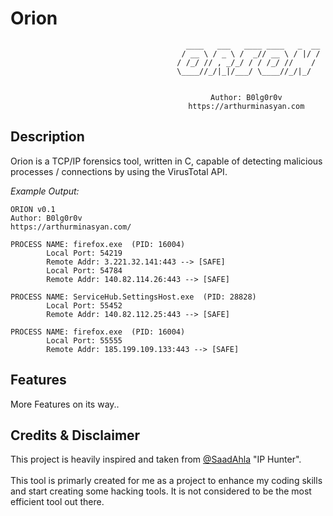 # Orion

<div align=center>
     
    
                                          ____   ___   ____ ____   _  __
                                         / __ \ / _ \ /  _// __ \ / |/ /
                                        / /_/ // , _/_/ / / /_/ //    / 
                                        \____//_/|_|/___/ \____//_/|_/  
                                                                        
                                                                                    
                                       Author: B0lg0r0v
                                       https://arthurminasyan.com

</div>

## Description
Orion is a TCP/IP forensics tool, written in C, capable of detecting malicious processes / connections by using the VirusTotal API.

*Example Output:*
```
ORION v0.1
Author: B0lg0r0v
https://arthurminasyan.com/

PROCESS NAME: firefox.exe  (PID: 16004)
        Local Port: 54219
        Remote Addr: 3.221.32.141:443 --> [SAFE]
        Local Port: 54784
        Remote Addr: 140.82.114.26:443 --> [SAFE]

PROCESS NAME: ServiceHub.SettingsHost.exe  (PID: 28828)
        Local Port: 55452
        Remote Addr: 140.82.112.25:443 --> [SAFE]

PROCESS NAME: firefox.exe  (PID: 16004)
        Local Port: 55555
        Remote Addr: 185.199.109.133:443 --> [SAFE]
```

## Features

More Features on its way..

## Credits & Disclaimer
This project is heavily inspired and taken from [@SaadAhla](https://github.com/SaadAhla) "IP Hunter".<br><br> This tool is primarly created for me as a project to enhance my coding skills and start creating some hacking tools. It is not considered to be the most efficient tool out there.<br><br>

